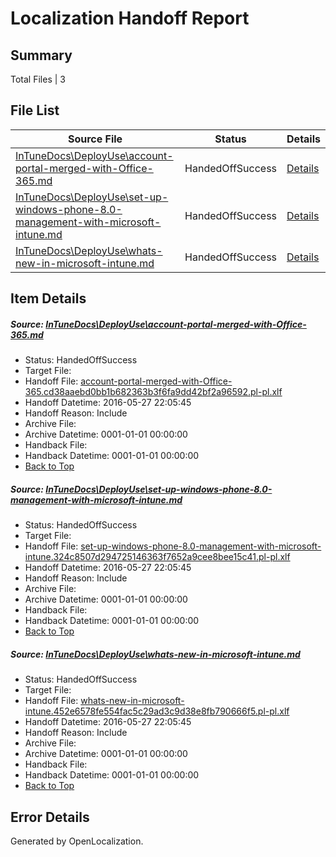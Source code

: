 # <a name='report-top'></a> Localization Handoff Report

## Summary
 Total Files | 3

## File List
 Source File | Status | Details 
 ----------- | ------ | ------- 
 [InTuneDocs\DeployUse\account-portal-merged-with-Office-365.md](https://github.com/Microsoft/IntuneDocs-pr/blob/72646bb7cdbd8c4298541b8f1f14374c527359cd/InTuneDocs/DeployUse/account-portal-merged-with-Office-365.md) | HandedOffSuccess | [Details](#c0ab778c90013492c63b797a226bd9f64b5ec2379)
 [InTuneDocs\DeployUse\set-up-windows-phone-8.0-management-with-microsoft-intune.md](https://github.com/Microsoft/IntuneDocs-pr/blob/1d2e0fd06616589743a6739bc64cf62a9ee377fb/InTuneDocs/DeployUse/set-up-windows-phone-8.0-management-with-microsoft-intune.md) | HandedOffSuccess | [Details](#bf39e48428b261bde7e7340cc9a7178134d5e40f241)
 [InTuneDocs\DeployUse\whats-new-in-microsoft-intune.md](https://github.com/Microsoft/IntuneDocs-pr/blob/53dbe12bbb0203186c4063778089530d742dd80f/InTuneDocs/DeployUse/whats-new-in-microsoft-intune.md) | HandedOffSuccess | [Details](#9007cccc3f16822d42e53978e9a458f686b61c0d257)

## Item Details
##### <a name='c0ab778c90013492c63b797a226bd9f64b5ec2379'></a> Source: [InTuneDocs\DeployUse\account-portal-merged-with-Office-365.md](https://github.com/Microsoft/IntuneDocs-pr/blob/72646bb7cdbd8c4298541b8f1f14374c527359cd/InTuneDocs/DeployUse/account-portal-merged-with-Office-365.md)
* Status: HandedOffSuccess
* Target File: 
* Handoff File: [account-portal-merged-with-Office-365.cd38aaebd0bb1b682363b3f6fa9dd42bf2a96592.pl-pl.xlf](https://github.com/Microsoft/EM.handoff/blob/47b62cff19990b0bf4bd132996a35ddf62fd93f9/ol-handoff/Microsoft/IntuneDocs-pr.pl-pl/master/account-portal-merged-with-Office-365.cd38aaebd0bb1b682363b3f6fa9dd42bf2a96592.pl-pl.xlf)
* Handoff Datetime: 2016-05-27 22:05:45
* Handoff Reason: Include
* Archive File: 
* Archive Datetime: 0001-01-01 00:00:00
* Handback File: 
* Handback Datetime: 0001-01-01 00:00:00
* [Back to Top](#report-top)

##### <a name='bf39e48428b261bde7e7340cc9a7178134d5e40f241'></a> Source: [InTuneDocs\DeployUse\set-up-windows-phone-8.0-management-with-microsoft-intune.md](https://github.com/Microsoft/IntuneDocs-pr/blob/1d2e0fd06616589743a6739bc64cf62a9ee377fb/InTuneDocs/DeployUse/set-up-windows-phone-8.0-management-with-microsoft-intune.md)
* Status: HandedOffSuccess
* Target File: 
* Handoff File: [set-up-windows-phone-8.0-management-with-microsoft-intune.324c8507d294725146363f7652a9cee8bee15c41.pl-pl.xlf](https://github.com/Microsoft/EM.handoff/blob/47b62cff19990b0bf4bd132996a35ddf62fd93f9/ol-handoff/Microsoft/IntuneDocs-pr.pl-pl/master/set-up-windows-phone-8.0-management-with-microsoft-intune.324c8507d294725146363f7652a9cee8bee15c41.pl-pl.xlf)
* Handoff Datetime: 2016-05-27 22:05:45
* Handoff Reason: Include
* Archive File: 
* Archive Datetime: 0001-01-01 00:00:00
* Handback File: 
* Handback Datetime: 0001-01-01 00:00:00
* [Back to Top](#report-top)

##### <a name='9007cccc3f16822d42e53978e9a458f686b61c0d257'></a> Source: [InTuneDocs\DeployUse\whats-new-in-microsoft-intune.md](https://github.com/Microsoft/IntuneDocs-pr/blob/53dbe12bbb0203186c4063778089530d742dd80f/InTuneDocs/DeployUse/whats-new-in-microsoft-intune.md)
* Status: HandedOffSuccess
* Target File: 
* Handoff File: [whats-new-in-microsoft-intune.452e6578fe554fac5c29ad3c9d38e8fb790666f5.pl-pl.xlf](https://github.com/Microsoft/EM.handoff/blob/47b62cff19990b0bf4bd132996a35ddf62fd93f9/ol-handoff/Microsoft/IntuneDocs-pr.pl-pl/master/whats-new-in-microsoft-intune.452e6578fe554fac5c29ad3c9d38e8fb790666f5.pl-pl.xlf)
* Handoff Datetime: 2016-05-27 22:05:45
* Handoff Reason: Include
* Archive File: 
* Archive Datetime: 0001-01-01 00:00:00
* Handback File: 
* Handback Datetime: 0001-01-01 00:00:00
* [Back to Top](#report-top)


## Error Details

Generated by OpenLocalization.
